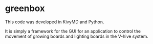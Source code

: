 # greenbox

This code was developed in KivyMD and Python.

It is simply a framework for the GUI for an application to control the movement of growing boards and lighting boards in the V-hive system.
